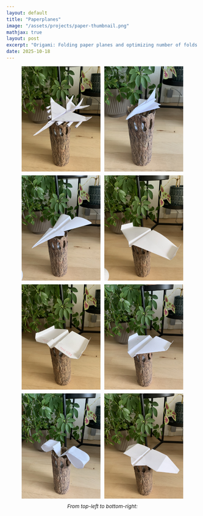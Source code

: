 ```yaml
---
layout: default
title: "Paperplanes"
image: "/assets/projects/paper-thumbnail.png"
mathjax: true
layout: post
excerpt: "Origami: Folding paper planes and optimizing number of folds."
date: 2025-10-18
---
```


<figure style="text-align: center;">

  <div style="
    display: grid;
    grid-template-columns: repeat(auto-fit, minmax(180px, 1fr));
    gap: 10px;
    align-items: center;
  ">
    <img src="/assets/projects/paper1.jpg" style="width: 100%; height: auto;">
    <img src="/assets/projects/paper2.jpg" style="width: 100%; height: auto;">
    <img src="/assets/projects/paper3.jpg"  style="width: 100%; height: auto;">
    <img src="/assets/projects/paper4.jpg"  style="width: 100%; height: auto;">
    <img src="/assets/projects/paper5.jpg"  style="width: 100%; height: auto;">
    <img src="/assets/projects/paper6.jpg"  style="width: 100%; height: auto;">
    <img src="/assets/projects/paper7.jpg"  style="width: 100%; height: auto;">
    <img src="/assets/projects/paper8.jpg"  style="width: 100%; height: auto;">
  </div>

  <figcaption style="margin-top: 12px; font-style: italic; font-size: 0.95em;">
    From top-left to bottom-right:
  </figcaption>

</figure>
